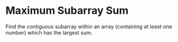 # Maximum Subarray Sum
Find the contiguous subarray within an array (containing at least one number) which has the largest sum.